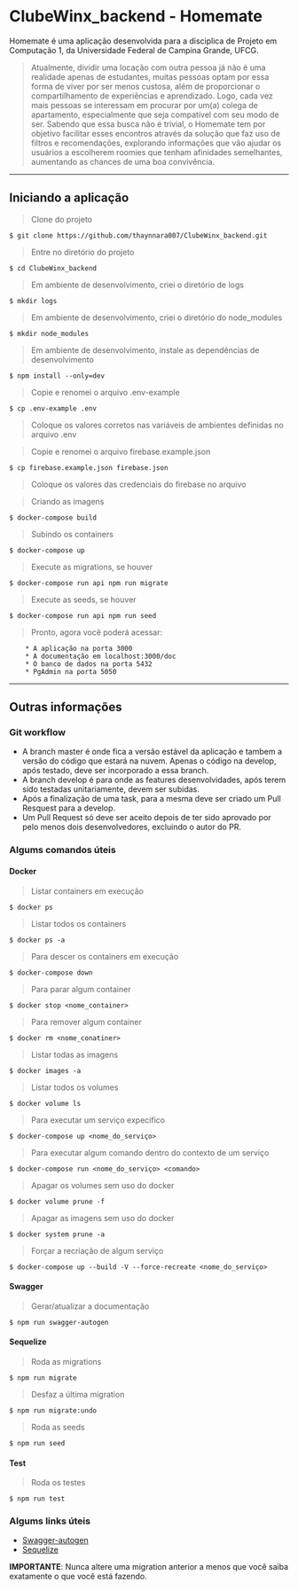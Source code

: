 # ClubeWinx_backend - Homemate

Homemate é uma aplicação desenvolvida para a disciplica de Projeto em Computação 1, da Universidade Federal de Campina Grande, UFCG.

>  Atualmente, dividir uma locação com outra pessoa já não é uma realidade apenas de estudantes, muitas pessoas optam por essa forma de viver por ser menos custosa, além de proporcionar o  compartilhamento de experiências e aprendizado. Logo, cada vez mais pessoas se interessam em procurar por um(a) colega de apartamento, especialmente que seja compatível com seu modo de ser. Sabendo que essa busca não é trivial, o Homemate tem por objetivo facilitar esses encontros através da solução que faz uso de filtros e recomendações, explorando informações que vão ajudar os usuários a escolherem roomies que tenham afinidades semelhantes, aumentando as chances de uma boa convivência.


---

## Iniciando a aplicação
> Clone do projeto
```shell
$ git clone https://github.com/thaynnara007/ClubeWinx_backend.git
```
> Entre no diretório do projeto
```shell
$ cd ClubeWinx_backend
```
> Em ambiente de desenvolvimento, criei o diretório de logs
```shell
$ mkdir logs
```
> Em ambiente de desenvolvimento, criei o diretório do node_modules
```shell
$ mkdir node_modules
```
> Em ambiente de desenvolvimento, instale as dependências de desenvolvimento
```shell
$ npm install --only=dev
```
> Copie e renomei o arquivo .env-example
```shell
$ cp .env-example .env
```
> Coloque os valores corretos nas variáveis de ambientes definidas no arquivo .env

> Copie e renomei o arquivo firebase.example.json
```shell
$ cp firebase.example.json firebase.json
```
> Coloque os valores das credenciais do firebase no arquivo

> Criando as imagens
```shell
$ docker-compose build
```
> Subindo os containers
```shell
$ docker-compose up
```
> Execute as migrations, se houver
```shell
$ docker-compose run api npm run migrate
```
> Execute as seeds, se houver
```shell
$ docker-compose run api npm run seed
```
> Pronto, agora você poderá acessar:
```
    * A aplicação na porta 3000
    * A documentação em localhost:3000/doc
    * O banco de dados na porta 5432
    * PgAdmin na porta 5050
```
---
## Outras informações

### Git workflow

- A branch master é onde fica a versão estável da aplicação e tambem a versão do código que estará na nuvem. Apenas o código na develop, após testado, deve ser incorporado a essa branch.
- A branch develop é para onde as features desenvolvidades, após terem sido testadas unitariamente, devem ser subidas.
- Após a finalização de uma task, para a mesma deve ser criado um Pull Resquest para a develop.
- Um Pull Request só deve ser aceito depois de ter sido aprovado por pelo menos dois desenvolvedores, excluindo o autor do PR.

### Algums comandos úteis

#### Docker

> Listar containers em execução
```shell
$ docker ps
```
> Listar todos os containers
```shell
$ docker ps -a
```
> Para descer os containers em execução
```shell
$ docker-compose down
```
> Para parar algum container
```shell
$ docker stop <nome_container>
```
> Para remover algum container
```shell
$ docker rm <nome_conatiner>
```
> Listar todas as imagens
```shell
$ docker images -a
```
> Listar todos os volumes
```shell
$ docker volume ls
```
> Para executar um serviço expecífico
```shell
$ docker-compose up <nome_do_serviço>
```
> Para executar algum comando dentro do contexto de um serviço
```shell
$ docker-compose run <nome_do_serviço> <comando>
```
> Apagar os  volumes sem uso do docker
```shell
$ docker volume prune -f 
```
> Apagar as imagens sem uso do docker
```shell
$ docker system prune -a
```
> Forçar a recriação de algum serviço
```shell
$ docker-compose up --build -V --force-recreate <nome_do_serviço> 
```

#### Swagger

> Gerar/atualizar a documentação
```shell
$ npm run swagger-autogen
```

#### Sequelize

> Roda as migrations
```shell
$ npm run migrate
```
> Desfaz a última migration
```shell
$ npm run migrate:undo
```
> Roda as seeds
```shell
$ npm run seed
```

#### Test
> Roda os testes
```shell
$ npm run test
```


### Algums links úteis

* [Swagger-autogen](https://www.npmjs.com/package/swagger-autogen)
* [Sequelize](https://sequelize.org/v5/)

**IMPORTANTE**: Nunca altere uma migration anterior a menos que você saiba exatamente o que você está fazendo.
